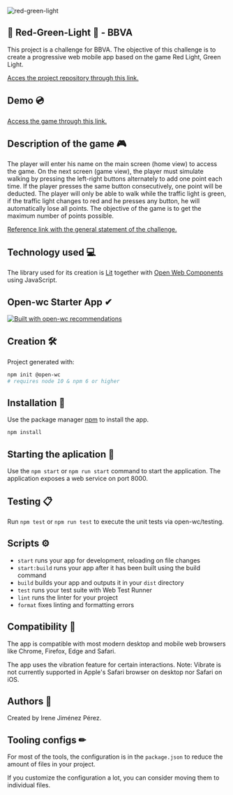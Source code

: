 ![red-green-light](https://github.com/ijipe/red-green-light/assets/116267461/e2c71a65-6fda-4278-a0a7-c9c168abb20a)

## 🚦 Red-Green-Light 🚦 - BBVA

This project is a challenge for BBVA. The objective of this challenge is to create a progressive web mobile app based on the game Red Light, Green Light. 

[Acces the project repository through this link.](https://github.com/ijipe/red-green-light)

## Demo 💿
[Access the game through this link.](https://red-green-light.netlify.app)

## Description of the game 🎮

The player will enter his name on the main screen (home view) to access the game.
On the next screen (game view), the player must simulate walking by pressing the left-right buttons alternately to add one point each time. If the player presses the same button consecutively, one point will be deducted. The player will only be able to walk while the traffic light is green, if the traffic light changes to red and he presses any button, he will automatically lose all points.
The objective of the game is to get the maximum number of points possible.

[Reference link with the general statement of the challenge.](https://bbvaengineering.github.io/challenges/statues/)

## Technology used 💻

The library used for its creation is [Lit](https://lit.dev/) together with [Open Web Components](https://open-wc.org/) using JavaScript.

## Open-wc Starter App ✔

[![Built with open-wc recommendations](https://img.shields.io/badge/built%20with-open--wc-blue.svg)](https://github.com/open-wc)

## Creation 🛠

Project generated with:

```bash
npm init @open-wc
# requires node 10 & npm 6 or higher
```
## Installation 🚀
Use the package manager [npm](https://docs.npmjs.com/getting-started) to install the app.
```bash
npm install
```

## Starting the aplication 🚩

Use the `npm start` or `npm run start` command to start the application.
The application exposes a web service on port 8000.

## Testing 📋

Run `npm test` or `npm run test` to execute the unit tests via open-wc/testing.

## Scripts ⚙

- `start` runs your app for development, reloading on file changes
- `start:build` runs your app after it has been built using the build command
- `build` builds your app and outputs it in your `dist` directory
- `test` runs your test suite with Web Test Runner
- `lint` runs the linter for your project
- `format` fixes linting and formatting errors

## Compatibility 🤝
The app is compatible with most modern desktop and mobile web browsers like Chrome, Firefox, Edge and Safari.

The app uses the vibration feature for certain interactions.
Note: Vibrate is not currently supported in Apple's Safari browser on desktop nor Safari on iOS.

## Authors 👥

Created by Irene Jiménez Pérez.

## Tooling configs ✏

For most of the tools, the configuration is in the `package.json` to reduce the amount of files in your project.

If you customize the configuration a lot, you can consider moving them to individual files.
